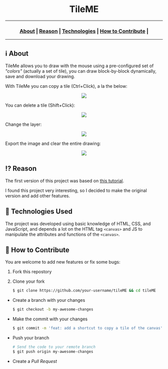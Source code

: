 <h1 align="center">TileME</h1>

---

<h3 align="center">
  <a href="#information_source-about">About</a>&nbsp;|
  <a href="#interrobang-reason">Reason</a>&nbsp;|
  <a href="#rocket-technologies-used">Technologies</a>&nbsp;|
  <a href="#link-how-to-contribute">How to Contribute</a>&nbsp;|
</h3>

---

## :information_source: About

TileMe allows you to draw with the mouse using a pre-configured set of _"colors"_ (actually a set of tile), you can draw block-by-block dynamically, save and download your drawing.

With TileMe you can copy a tile (Ctrl+Click), a la the below:

<p align="center">
  <img src="https://ik.imagekit.io/vhx2sevqtq/copy-tile_02c9TPa11.gif" />
</p>

You can delete a tile (Shift+Click):

<p align="center">
  <img src="https://ik.imagekit.io/vhx2sevqtq/delete-tile_yt0y4FDQu.gif" />
</p>

Change the layer:

<p align="center">
  <img src="https://ik.imagekit.io/vhx2sevqtq/layers_ZDqYn3liC.gif" />
</p>

Export the image and clear the entire drawing:

<p align="center">
  <img src="https://ik.imagekit.io/vhx2sevqtq/export-clear-canvas_hryvGxZSX.gif" />
</p>

## :interrobang: Reason

The first version of this project was based on [this tutorial](https://youtu.be/IYgZMIB7_PM 'Watch the video tutorial').

I found this project very interesting, so I decided to make the original version and add other features.

## :rocket: Technologies Used

The project was developed using basic knowledge of HTML, CSS, and JavaScript, and depends a lot on the HTML tag `<canvas>` and JS to manipulate the attributes and functions of the `<canvas>`.

## :link: How to Contribute

You are welcome to add new features or fix some bugs:

1. Fork this repostory

2. Clone your fork
   ```bash
   $ git clone https://github.com/your-username/tileME && cd tileME
   ```

- Create a branch with your changes

  ```bash
  $ git checkout -b my-awesome-changes
  ```

- Make the commit with your changes

  ```bash
  $ git commit -m 'feat: add a shortcut to copy a tile of the canvas'
  ```

- Push your branch

  ```bash
  # Send the code to your remote branch
  $ git push origin my-awesome-changes
  ```

- Create a _Pull Request_
